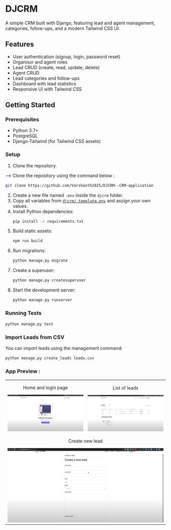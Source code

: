 # DJCRM

A simple CRM built with Django, featuring lead and agent management, categories, follow-ups, and a modern Tailwind CSS UI.

## Features

- User authentication (signup, login, password reset)
- Organisor and agent roles
- Lead CRUD (create, read, update, delete)
- Agent CRUD
- Lead categories and follow-ups
- Dashboard with lead statistics
- Responsive UI with Tailwind CSS

## Getting Started

### Prerequisites

- Python 3.7+
- PostgreSQL
- Django-Tailwind (for Tailwind CSS assets)

### Setup

1. Clone the repository.

--> Clone the repository using the command below :

```bash
git clone https://github.com/Varshanth2025/DJCRM--CRM-application

```

2. Create a new file named `.env` inside the `djcrm` folder.
3. Copy all variables from [`djcrm/.template.env`](djcrm/.template.env) and assign your own values.
4. Install Python dependencies:
   ```sh
   pip install -r requirements.txt
   ```
5. Build static assets:
   ```sh
   npm run build
   ```
6. Run migrations:
   ```sh
   python manage.py migrate
   ```
7. Create a superuser:
   ```sh
   python manage.py createsuperuser
   ```
8. Start the development server:
   ```sh
   python manage.py runserver
   ```

### Running Tests

```sh
python manage.py test
```

### Import Leads from CSV

You can import leads using the management command:

```sh
python manage.py create_leads leads.csv
```

### App Preview :

<table width="100%"> 
  <tr>
    <td width="50%">
      <p align="center">Home and login page</p>
      <img src="https://github.com/Varshanth2025/DJCRM--CRM-application/blob/main/static/images/home_login.png">
    </td>
    <td width="50%">
      <p align="center">List of leads</p>
      <img src="https://github.com/Varshanth2025/DJCRM--CRM-application/blob/main/static/images/leads.png">
    </td>
  </tr>
  <tr>
    <td colspan="2" align="center">
      <p align="center">Create new lead</p>
      <img src="https://github.com/Varshanth2025/DJCRM--CRM-application/blob/main/static/images/create_new_lead.png">
    </td>
  </tr>
</table>
